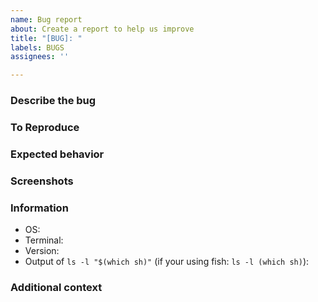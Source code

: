 ```yaml
---
name: Bug report
about: Create a report to help us improve
title: "[BUG]: "
labels: BUGS
assignees: ''

---
```


### Describe the bug

### To Reproduce

### Expected behavior

### Screenshots

### Information
 - OS:
 - Terminal:
 - Version:
- Output of `ls -l "$(which sh)"` (if your using fish: `ls -l (which sh)`):


### Additional context
